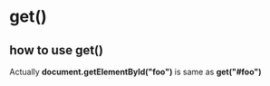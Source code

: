 # get()

## how to use get()
Actually **document.getElementById("foo")** is same as **get("#foo")**

